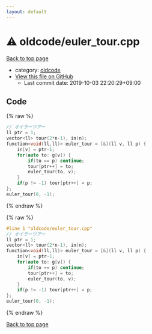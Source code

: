 ```yaml
---
layout: default
---
```


<!-- mathjax config similar to math.stackexchange -->
<script type="text/javascript" async
  src="https://cdnjs.cloudflare.com/ajax/libs/mathjax/2.7.5/MathJax.js?config=TeX-MML-AM_CHTML">
</script>
<script type="text/x-mathjax-config">
  MathJax.Hub.Config({
    TeX: { equationNumbers: { autoNumber: "AMS" }},
    tex2jax: {
      inlineMath: [ ['$','$'] ],
      processEscapes: true
    },
    "HTML-CSS": { matchFontHeight: false },
    displayAlign: "left",
    displayIndent: "2em"
  });
</script>

<script type="text/javascript" src="https://cdnjs.cloudflare.com/ajax/libs/jquery/3.4.1/jquery.min.js"></script>
<script src="https://cdn.jsdelivr.net/npm/jquery-balloon-js@1.1.2/jquery.balloon.min.js" integrity="sha256-ZEYs9VrgAeNuPvs15E39OsyOJaIkXEEt10fzxJ20+2I=" crossorigin="anonymous"></script>
<script type="text/javascript" src="../../assets/js/copy-button.js"></script>
<link rel="stylesheet" href="../../assets/css/copy-button.css" />


# :warning: oldcode/euler_tour.cpp

<a href="../../index.html">Back to top page</a>

* category: <a href="../../index.html#bf50ccff88ac9b2562bee63cf804278c">oldcode</a>
* <a href="{{ site.github.repository_url }}/blob/master/oldcode/euler_tour.cpp">View this file on GitHub</a>
    - Last commit date: 2019-10-03 22:20:29+09:00




## Code

<a id="unbundled"></a>
{% raw %}
```cpp
// オイラーツアー
ll ptr = 1;
vector<ll> tour(2*n-1), in(n);
function<void(ll,ll)> euler_tour = [&](ll v, ll p) {
    in[v] = ptr-1;
    for(auto to: g[v]) {
        if(to == p) continue;
        tour[ptr++] = to;
        euler_tour(to, v);
    }
    if(p != -1) tour[ptr++] = p;
};
euler_tour(0, -1);

```
{% endraw %}

<a id="bundled"></a>
{% raw %}
```cpp
#line 1 "oldcode/euler_tour.cpp"
// オイラーツアー
ll ptr = 1;
vector<ll> tour(2*n-1), in(n);
function<void(ll,ll)> euler_tour = [&](ll v, ll p) {
    in[v] = ptr-1;
    for(auto to: g[v]) {
        if(to == p) continue;
        tour[ptr++] = to;
        euler_tour(to, v);
    }
    if(p != -1) tour[ptr++] = p;
};
euler_tour(0, -1);

```
{% endraw %}

<a href="../../index.html">Back to top page</a>

